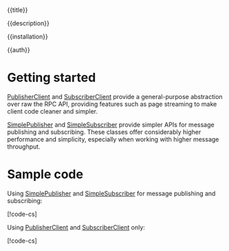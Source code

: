 {{title}}

{{description}}

{{installation}}

{{auth}}

# Getting started

[PublisherClient](obj/api/Google.Cloud.PubSub.V1.PublisherClient.yml) and
[SubscriberClient](obj/api/Google.Cloud.PubSub.V1.SubscriberClient.yml)
provide a general-purpose abstraction over raw the RPC API, providing
features such as page streaming to make client code cleaner and
simpler.

[SimplePublisher](obj/api/Google.Cloud.PubSub.V1.SimplePublisher.yml) and [SimpleSubscriber](obj/api/Google.Cloud.PubSub.V1.SimpleSubscriber.yml) provide simpler APIs for message publishing and subscribing. These classes offer considerably higher performance and simplicity, especially when working with higher message throughput.

# Sample code

Using [SimplePublisher](obj/api/Google.Cloud.PubSub.V1.SimplePublisher.yml) and [SimpleSubscriber](obj/api/Google.Cloud.PubSub.V1.SimpleSubscriber.yml) for message publishing and subscribing:

[!code-cs[](obj/snippets/Google.Cloud.PubSub.V1.SubscriberClient.txt#SimpleOverview)]

Using [PublisherClient](obj/api/Google.Cloud.PubSub.V1.PublisherClient.yml) and
[SubscriberClient](obj/api/Google.Cloud.PubSub.V1.SubscriberClient.yml) only:

[!code-cs[](obj/snippets/Google.Cloud.PubSub.V1.SubscriberClient.txt#Overview)]
